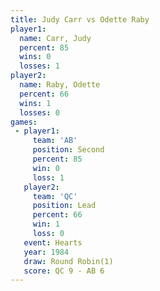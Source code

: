 ```yaml
---
title: Judy Carr vs Odette Raby
player1:            
  name: Carr, Judy  
  percent: 85       
  wins: 0           
  losses: 1         
player2:            
  name: Raby, Odette
  percent: 66       
  wins: 1           
  losses: 0         
games:
 - player1:          
     team: 'AB'      
     position: Second
     percent: 85     
     win: 0          
     loss: 1         
   player2:        
     team: 'QC'    
     position: Lead
     percent: 66   
     win: 1        
     loss: 0       
   event: Hearts       
   year: 1984          
   draw: Round Robin(1)
   score: QC 9 - AB 6  
---
```

